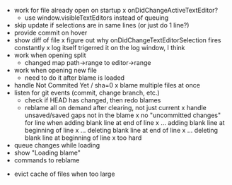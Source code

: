 + work for file already open on startup
    x onDidChangeActiveTextEditor?
    + use window.visibleTextEditors instead of queuing
+ skip update if selections are in same lines (or just do 1 line?)
+ provide commit on hover
+ show diff of file
x figure out why onDidChangeTextEditorSelection fires constantly
    x log itself trigerred it on the log window, I think
+ work when opening split
    + changed map path->range to editor->range
+ work when opening new file
    + need to do it after blame is loaded
+ handle Not Commited Yet / sha=0
x blame multiple files at once
+ listen for git events (commit, change branch, etc.)
     + check if HEAD has changed, then redo blames
     + reblame all on demand after clearing, not just current
x handle unsaved/saved gaps not in the blame
    x no "uncommitted changes" for line when adding blank line at end of line
    x ... adding blank line at beginning of line
    x ... deleting blank line at end of line
    x ... deleting blank line at beginning of line
    x too hard
+ queue changes while loading
+ show "Loading blame"
+ commands to reblame
- evict cache of files when too large
